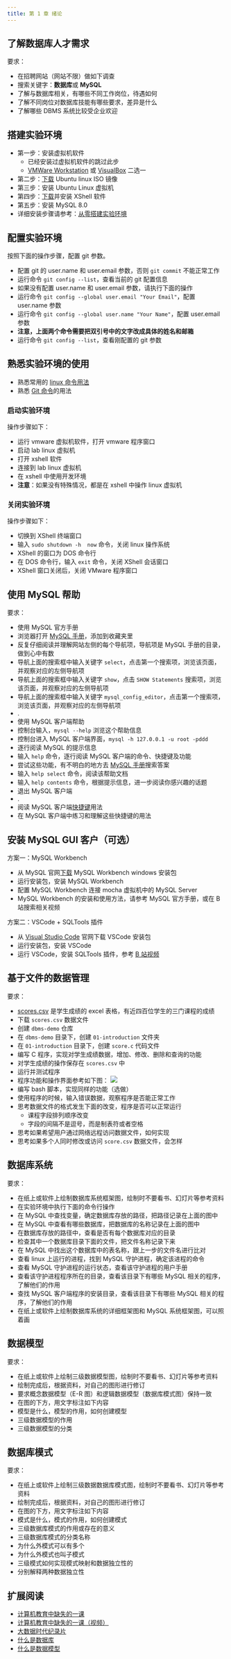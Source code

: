 ```yaml
---
title: 第 1 章 绪论
---
```


## 了解数据库人才需求

要求：

- 在招聘网站（网站不限）做如下调查
- 搜索关键字：**数据库**或 **MySQL**
- 了解与数据库相关，有哪些不同工作岗位，待遇如何
- 了解不同岗位对数据库技能有哪些要求，差异是什么
- 了解哪些 DBMS 系统比较受企业欢迎

## 搭建实验环境

- 第一步：安装虚拟机软件
  - 已经安装过虚拟机软件的跳过此步
  - [VMWare Workstation](https://www.vmware.com/go/getworkstation-win) 或 [VisualBox](https://pc.qq.com/detail/3/detail_1023.html) 二选一
- 第二步：[下载](https://releases.ubuntu.com/22.04.4/ubuntu-22.04.4-live-server-amd64.iso) Ubuntu linux ISO 镜像
- 第三步：安装 Ubuntu Linux 虚拟机
- 第四步：[下载](https://www.xshell.com/zh/free-for-home-school/)并安装 XShell 软件
- 第五步：安装 MySQL 8.0
- 详细安装步骤请参考：[从零搭建实验环境](/appendix/setup-dev-env/)

## 配置实验环境

按照下面的操作步骤，配置 git 参数。

- 配置 git 的 user.name 和 user.email 参数，否则 `git commit` 不能正常工作
- 运行命令 `git config --list`，查看当前的 git 配置信息
- 如果没有配置 user.name 和 user.email 参数，请执行下面的操作
- 运行命令 `git config --global user.email "Your Email"`，配置 user.name 参数
- 运行命令 `git config --global user.name "Your Name"`，配置 user.email 参数
- **注意，上面两个命令需要把双引号中的文字改成具体的姓名和邮箱**
- 运行命令 `git config --list`，查看刚配置的 git 参数

## 熟悉实验环境的使用

- 熟悉常用的 [linux 命令用法](http://note.wangding.co/linux/centos.html)
- 熟悉 [Git 命令](http://note.wangding.co/office/git.html)的用法

### 启动实验环境

操作步骤如下：

- 运行 vmware 虚拟机软件，打开 vmware 程序窗口
- 启动 lab linux 虚拟机
- 打开 xshell 软件
- 连接到 lab linux 虚拟机
- 在 xshell 中使用开发环境
- **注意**：如果没有特殊情况，都是在 xshell 中操作 linux 虚拟机

### 关闭实验环境

操作步骤如下：

- 切换到 XShell 终端窗口
- 输入 `sudo shutdown -h  now` 命令，关闭 linux 操作系统
- XShell 的窗口为 DOS 命令行
- 在 DOS 命令行，输入 `exit` 命令，关闭 XShell 会话窗口
- XShell 窗口关闭后，关闭 VMware 程序窗口

## 使用 MySQL 帮助

要求：

- 使用 MySQL 官方手册
- 浏览器打开 [MySQL 手册](https://dev.mysql.com/doc/refman/8.0/en/)，添加到收藏夹里
- 反复仔细阅读并理解网站左侧的每个导航项，导航项是 MySQL 手册的目录，做到心中有数
- 导航上面的搜索框中输入关键字 `select`，点击第一个搜索项，浏览该页面，并观察对应的左侧导航项
- 导航上面的搜索框中输入关键字 `show`，点击 `SHOW Statements` 搜索项，浏览该页面，并观察对应的左侧导航项
- 导航上面的搜索框中输入关键字 `mysql_config_editor`，点击第一个搜索项，浏览该页面，并观察对应的左侧导航项
- .
- 使用 MySQL 客户端帮助
- 控制台输入，`mysql --help` 浏览这个帮助信息
- 控制台进入 MySQL 客户端界面，`mysql -h 127.0.0.1 -u root -pddd`
- 逐行阅读 MySQL 的提示信息
- 输入 `help` 命令，逐行阅读 MySQL 客户端的命令、快捷键及功能
- 尝试这些功能，有不明白的地方去 [MySQL 手册](https://dev.mysql.com/doc/refman/8.0/en/)搜索答案
- 输入 `help select` 命令，阅读该帮助文档
- 输入 `help contents` 命令，根据提示信息，进一步阅读你感兴趣的话题
- 退出 MySQL 客户端
- .
- 阅读 MySQL 客户端[快捷键](http://note.wangding.co/database/mysql.html)用法
- 在 MySQL 客户端中练习和理解这些快捷键的用法

## 安装 MySQL GUI 客户（可选）

方案一：MySQL Workbench

- 从 MySQL 官网[下载](https://dev.mysql.com/downloads/workbench/) MySQL Workbench windows 安装包
- 运行安装包，安装 MySQL Workbench
- 配置 MySQL Workbench 连接 mocha 虚拟机中的 MySQL Server
- MySQL Workbench 的安装和使用方法，请参考 MySQL 官方手册，或在 B 站搜索相关视频

方案二：VSCode + SQLTools 插件

- 从 [Visual Studio Code](https://code.visualstudio.com) 官网下载 VSCode 安装包
- 运行安装包，安装 VSCode
- 运行 VSCode，安装 SQLTools 插件，参考 [B 站视频](https://www.bilibili.com/video/BV1Zq4y1F7iA)

## 基于文件的数据管理

要求：

- [scores.csv](http://sample.wangding.co/dbms/scores.csv) 是学生成绩的 excel 表格，有近四百位学生的三门课程的成绩
- 下载 `scores.csv` 数据文件
- 创建 `dbms-demo` 仓库
- 在 `dbms-demo` 目录下，创建 `01-introduction` 文件夹
- 在 `01-introduction` 目录下，创建 `score.c` 代码文件
- 编写 C 程序，实现对学生成绩数据，增加、修改、删除和查询的功能
- 对学生成绩的操作保存在 `scores.csv` 中
- 运行并测试程序
- 程序功能和操作界面参考如下图：
<img src="/images/score.gif"></img>
- 编写 bash 脚本，实现同样的功能（选做）
- 使用程序的时候，输入错误数据，观察程序是否能正常工作
- 思考数据文件的格式发生下面的改变，程序是否可以正常运行
  - 课程字段排列顺序改变
  - 字段的间隔不是逗号，而是制表符或者空格
- 思考如果希望用户通过网络远程访问数据文件，如何实现
- 思考如果多个人同时修改或访问 `score.csv` 数据文件，会怎样

## 数据库系统

要求：

- 在纸上或软件上绘制数据库系统框架图，绘制时不要看书、幻灯片等参考资料
- 在实验环境中执行下面的命令行操作
- 在 MySQL 中查找变量，确定数据库存放的路径，把路径记录在上面的图中
- 在 MySQL 中查看有哪些数据库，把数据库的名称记录在上面的图中
- 在数据库存放的路径中，查看是否有每个数据库对应的目录
- 检查其中一个数据库目录下面的文件，把文件名称记录下来
- 在 MySQL 中找出这个数据库中的表名称，跟上一步的文件名进行比对
- 查看 linux 上运行的进程，找到 MySQL 守护进程，确定该进程的命令
- 查看 MySQL 守护进程的运行状态，查看该守护进程的用户手册
- 查看该守护进程程序所在的目录，查看该目录下有哪些 MySQL 相关的程序，了解他们的作用
- 查找 MySQL 客户端程序的安装目录，查看该目录下有哪些 MySQL 相关的程序，了解他们的作用
- 在纸上或软件上绘制数据库系统的详细框架图和 MySQL 系统框架图，可以照着画

## 数据模型

要求：

- 在纸上或软件上绘制三级数据模型图，绘制时不要看书、幻灯片等参考资料
- 绘制完成后，根据资料，对自己的图形进行修订
- 要求概念数据模型（E-R 图）和逻辑数据模型（数据库模式图）保持一致
- 在图的下方，用文字标注如下内容
- 模型是什么，模型的作用，如何创建模型
- 三级数据模型的作用
- 三级数据模型的分类

## 数据库模式

要求：

- 在纸上或软件上绘制三级数据数据库模式图，绘制时不要看书、幻灯片等参考资料
- 绘制完成后，根据资料，对自己的图形进行修订
- 在图的下方，用文字标注如下内容
- 模式是什么，模式的作用，如何创建模式
- 三级数据库模式的作用或存在的意义
- 三级数据库模式的分类名称
- 为什么外模式可以有多个
- 为什么外模式也叫子模式
- 三级模式如何实现模式映射和数据独立性的
- 分别解释两种数据独立性

## 扩展阅读

- [计算机教育中缺失的一课](https://missing-semester-cn.github.io/)
- [计算机教育中缺失的一课（视频）](https://www.bilibili.com/video/BV1Vq4y1k7Ko)
- [大数据时代纪录片](https://www.bilibili.com/bangumi/play/ep120905)
- [什么是数据库](https://www.bilibili.com/video/BV1mY411V7HW)
- [什么是数据模型](https://www.bilibili.com/video/BV1rt4y1w7FV)
